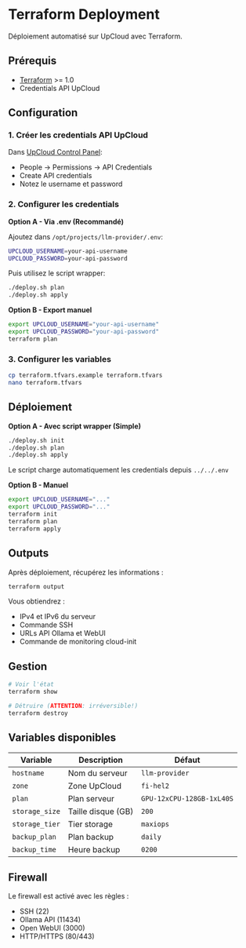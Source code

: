 # Terraform Deployment

Déploiement automatisé sur UpCloud avec Terraform.

## Prérequis

- [Terraform](https://www.terraform.io/downloads) >= 1.0
- Credentials API UpCloud

## Configuration

### 1. Créer les credentials API UpCloud

Dans [UpCloud Control Panel](https://hub.upcloud.com/):
- People → Permissions → API Credentials
- Create API credentials
- Notez le username et password

### 2. Configurer les credentials

**Option A - Via .env (Recommandé)**

Ajoutez dans `/opt/projects/llm-provider/.env`:
```bash
UPCLOUD_USERNAME=your-api-username
UPCLOUD_PASSWORD=your-api-password
```

Puis utilisez le script wrapper:
```bash
./deploy.sh plan
./deploy.sh apply
```

**Option B - Export manuel**
```bash
export UPCLOUD_USERNAME="your-api-username"
export UPCLOUD_PASSWORD="your-api-password"
terraform plan
```

### 3. Configurer les variables

```bash
cp terraform.tfvars.example terraform.tfvars
nano terraform.tfvars
```

## Déploiement

**Option A - Avec script wrapper (Simple)**

```bash
./deploy.sh init
./deploy.sh plan
./deploy.sh apply
```

Le script charge automatiquement les credentials depuis `../../.env`

**Option B - Manuel**

```bash
export UPCLOUD_USERNAME="..."
export UPCLOUD_PASSWORD="..."
terraform init
terraform plan
terraform apply
```

## Outputs

Après déploiement, récupérez les informations :

```bash
terraform output
```

Vous obtiendrez :
- IPv4 et IPv6 du serveur
- Commande SSH
- URLs API Ollama et WebUI
- Commande de monitoring cloud-init

## Gestion

```bash
# Voir l'état
terraform show

# Détruire (ATTENTION: irréversible!)
terraform destroy
```

## Variables disponibles

| Variable | Description | Défaut |
|----------|-------------|---------|
| `hostname` | Nom du serveur | `llm-provider` |
| `zone` | Zone UpCloud | `fi-hel2` |
| `plan` | Plan serveur | `GPU-12xCPU-128GB-1xL40S` |
| `storage_size` | Taille disque (GB) | `200` |
| `storage_tier` | Tier storage | `maxiops` |
| `backup_plan` | Plan backup | `daily` |
| `backup_time` | Heure backup | `0200` |

## Firewall

Le firewall est activé avec les règles :
- SSH (22)
- Ollama API (11434)
- Open WebUI (3000)
- HTTP/HTTPS (80/443)
